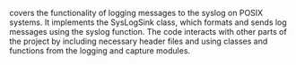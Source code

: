 covers the functionality of logging messages to the syslog on POSIX systems. It implements the SysLogSink class, which formats and sends log messages using the syslog function. The code interacts with other parts of the project by including necessary header files and using classes and functions from the logging and capture modules.